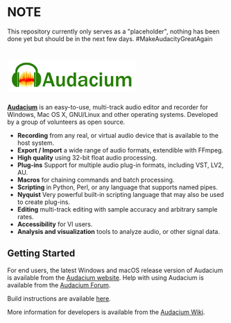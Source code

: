 # NOTE
This repository currently only serves as a "placeholder", nothing has been done yet but should be in the next few days. #MakeAudacityGreatAgain

[![Audacium](.github/audacium_logo.png)](https://audacium.seb1g.live) 
=========================

[**Audacium**](https://audacium.seb1g.live) is an easy-to-use, multi-track audio editor and recorder for Windows, Mac OS X, GNU/Linux and other operating systems. Developed by a group of volunteers as open source.

- **Recording** from any real, or virtual audio device that is available to the host system.
- **Export / Import** a wide range of audio formats, extendible with FFmpeg.
- **High quality** using 32-bit float audio processing.
- **Plug-ins** Support for multiple audio plug-in formats, including VST, LV2, AU.
- **Macros** for chaining commands and batch processing.
- **Scripting** in Python, Perl, or any language that supports named pipes.
- **Nyquist** Very powerful built-in scripting language that may also be used to create plug-ins.
- **Editing** multi-track editing with sample accuracy and arbitrary sample rates.
- **Accessibility** for VI users.
- **Analysis and visualization** tools to analyze audio, or other signal data.

## Getting Started

For end users, the latest Windows and macOS release version of Audacium is available from the [Audacium website](https://audacium.seb1g.live/download).
Help with using Audacium is available from the [Audacium Forum](https://audacium.seb1g.live/forum).

Build instructions are available [here](BUILDING.md).

More information for developers is available from the [Audacium Wiki](https://audacium.seb1g.live/wiki).
